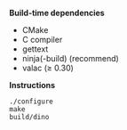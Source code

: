 **Build-time dependencies**

* CMake
* C compiler
* gettext
* ninja(-build) (recommend)
* valac (≥ 0.30)

**Instructions**

    ./configure
    make
    build/dino